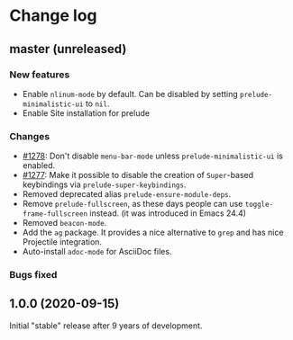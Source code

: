 # Change log

## master (unreleased)

### New features

* Enable `nlinum-mode` by default. Can be disabled by setting `prelude-minimalistic-ui` to `nil`.
* Enable Site installation for prelude

### Changes

* [#1278](https://github.com/bbatsov/prelude/issues/1278): Don't disable `menu-bar-mode` unless `prelude-minimalistic-ui` is enabled.
* [#1277](https://github.com/bbatsov/prelude/issues/1277): Make it possible to disable the creation of `Super`-based keybindings via `prelude-super-keybindings`.
* Removed deprecated alias `prelude-ensure-module-deps`.
* Remove `prelude-fullscreen`, as these days people can use `toggle-frame-fullscreen` instead. (it was introduced in Emacs 24.4)
* Removed `beacon-mode`.
* Add the `ag` package. It provides a nice alternative to `grep` and has nice Projectile integration.
* Auto-install `adoc-mode` for AsciiDoc files.

### Bugs fixed

## 1.0.0 (2020-09-15)

Initial "stable" release after 9 years of development.
